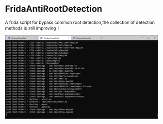# FridaAntiRootDetection
A frida script for bypass common root detection,the collection of detection methods is still improving！

![demo](demo.jpg)